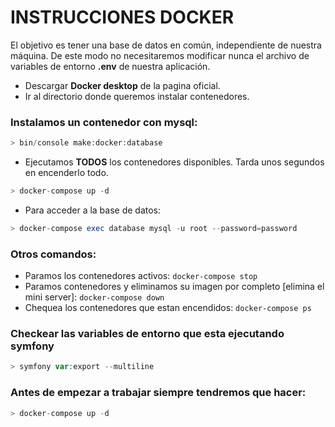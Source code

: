 # INSTRUCCIONES DOCKER
El objetivo es tener una base de datos en común, independiente de nuestra máquina. De este modo no necesitaremos modificar nunca el archivo de variables de entorno **.env** de nuestra aplicación.

- Descargar **Docker desktop** de la pagina oficial.  
- Ir al directorio donde queremos instalar contenedores.  
 

### Instalamos un contenedor con mysql:

```php
> bin/console make:docker:database 
```

- Ejecutamos **TODOS** los contenedores disponibles. Tarda unos segundos en encenderlo todo.
```php
> docker-compose up -d
```
- Para acceder a la base de datos:
```php
> docker-compose exec database mysql -u root --password=password
```

### Otros comandos:

- Paramos los contenedores activos: ``docker-compose stop``
- Paramos contenedores y eliminamos su imagen por completo [elimina el mini server]: ``docker-compose down``
- Chequea los contenedores que estan encendidos: ``docker-compose ps``

### Checkear las variables de entorno que esta ejecutando symfony
```php
> symfony var:export --multiline
```

### Antes de empezar a trabajar siempre tendremos que hacer:
```php
> docker-compose up -d
```
